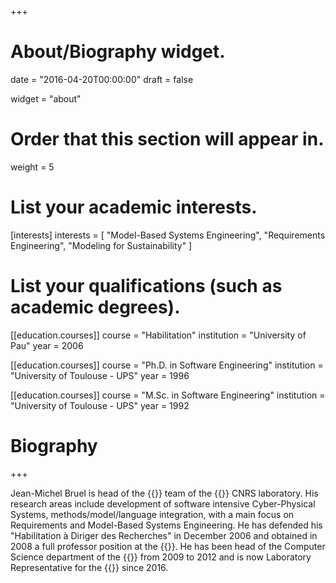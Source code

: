 +++
# About/Biography widget.

date = "2016-04-20T00:00:00"
draft = false

widget = "about"

# Order that this section will appear in.
weight = 5

# List your academic interests.
[interests]
  interests = [
    "Model-Based Systems Engineering",
    "Requirements Engineering",
    "Modeling for Sustainability"
  ]

# List your qualifications (such as academic degrees).
[[education.courses]]
  course = "Habilitation"
  institution = "University of Pau"
  year = 2006

[[education.courses]]
  course = "Ph.D. in Software Engineering"
  institution = "University of Toulouse - UPS"
  year = 1996

[[education.courses]]
  course = "M.Sc. in Software Engineering"
  institution = "University of Toulouse - UPS"
  year = 1992

# Biography
+++

Jean-Michel Bruel is head of the {{<smart>}} team of the {{<irit>}} CNRS laboratory.
His research areas include development of software intensive Cyber-Physical Systems, methods/model/language integration, with a main focus on Requirements and Model-Based Systems Engineering.
He has defended his "Habilitation à Diriger des Recherches" in December 2006 and obtained in 2008 a full professor position at the {{<univtlse>}}.
He has been head of the Computer Science department of the {{<iut-blagnac>}} from 2009 to 2012 and is now Laboratory Representative for the {{<ut2j>}} since 2016.
